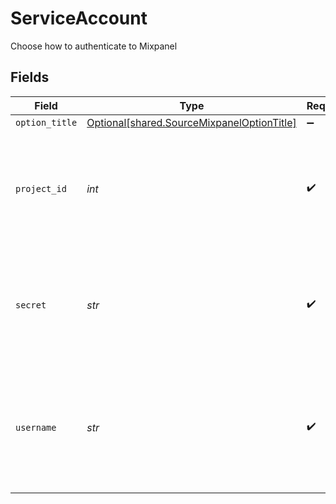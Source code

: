 # ServiceAccount

Choose how to authenticate to Mixpanel


## Fields

| Field                                                                                                                                                                               | Type                                                                                                                                                                                | Required                                                                                                                                                                            | Description                                                                                                                                                                         |
| ----------------------------------------------------------------------------------------------------------------------------------------------------------------------------------- | ----------------------------------------------------------------------------------------------------------------------------------------------------------------------------------- | ----------------------------------------------------------------------------------------------------------------------------------------------------------------------------------- | ----------------------------------------------------------------------------------------------------------------------------------------------------------------------------------- |
| `option_title`                                                                                                                                                                      | [Optional[shared.SourceMixpanelOptionTitle]](../../models/shared/sourcemixpaneloptiontitle.md)                                                                                      | :heavy_minus_sign:                                                                                                                                                                  | N/A                                                                                                                                                                                 |
| `project_id`                                                                                                                                                                        | *int*                                                                                                                                                                               | :heavy_check_mark:                                                                                                                                                                  | Your project ID number. See the <a href="https://help.mixpanel.com/hc/en-us/articles/115004490503-Project-Settings#project-id">docs</a> for more information on how to obtain this. |
| `secret`                                                                                                                                                                            | *str*                                                                                                                                                                               | :heavy_check_mark:                                                                                                                                                                  | Mixpanel Service Account Secret. See the <a href="https://developer.mixpanel.com/reference/service-accounts">docs</a> for more information on how to obtain this.                   |
| `username`                                                                                                                                                                          | *str*                                                                                                                                                                               | :heavy_check_mark:                                                                                                                                                                  | Mixpanel Service Account Username. See the <a href="https://developer.mixpanel.com/reference/service-accounts">docs</a> for more information on how to obtain this.                 |